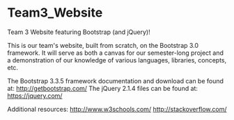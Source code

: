 # Team3_Website
Team 3 Website featuring Bootstrap (and jQuery)!

This is our team's website, built from scratch, on the Bootstrap 3.0 framework. It will serve as both a canvas for our semester-long project and a demonstration of our knowledge of various languages, libraries, concepts, etc.

The Bootstrap 3.3.5 framework documentation and download can be found at: http://getbootstrap.com/
The jQuery 2.1.4 files can be found at: https://jquery.com/

Additional resources:
http://www.w3schools.com/
http://stackoverflow.com/

